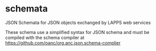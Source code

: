 schemata
========

JSON Schemata for JSON objects exchanged by LAPPS web services

These schema use a simplified syntax for JSON schema and must be compiled with
the schema compiler at https://github.com/oanc/org.anc.json.schema-complier